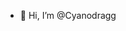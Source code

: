 - 👋 Hi, I’m @Cyanodragg


<!---
Cyanodragg/Cyanodragg is a ✨ special ✨ repository because its `README.md` (this file) appears on your GitHub profile.
You can click the Preview link to take a look at your changes.
--->
